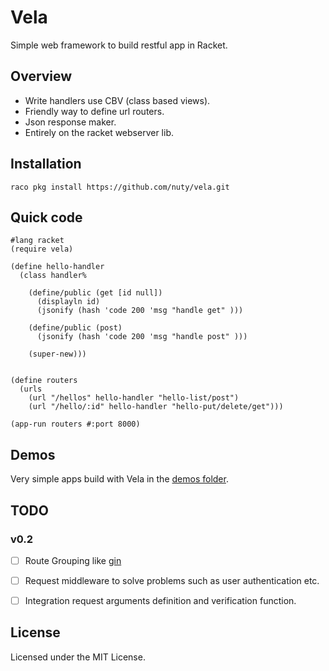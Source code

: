 Vela
========

Simple web framework to build restful app in Racket. 

Overview
------------
- Write handlers use CBV (class based views).
- Friendly way to define url routers.
- Json response maker.
- Entirely on the racket webserver lib.


Installation
------------

`raco pkg install https://github.com/nuty/vela.git`

Quick code 
-----------

```racket
#lang racket
(require vela)

(define hello-handler
  (class handler%

    (define/public (get [id null])
      (displayln id)
      (jsonify (hash 'code 200 'msg "handle get" )))

    (define/public (post)
      (jsonify (hash 'code 200 'msg "handle post" )))

    (super-new)))


(define routers
  (urls
    (url "/hellos" hello-handler "hello-list/post")
    (url "/hello/:id" hello-handler "hello-put/delete/get")))

(app-run routers #:port 8000)

```

Demos
----------
Very simple apps build with Vela in the [demos folder](https://github.com/nuty/vela/tree/master/demos).


TODO
----

### v0.2

- [ ] Route Grouping like [gin](https://github.com/gin-gonic/gin)
- [ ] Request middleware to solve problems such as user authentication etc.
- [ ] Integration request arguments definition and verification function.


License
-------
Licensed under the MIT License.